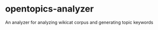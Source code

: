 opentopics-analyzer
===================

An analyzer for analyzing wikicat corpus and generating topic keywords

